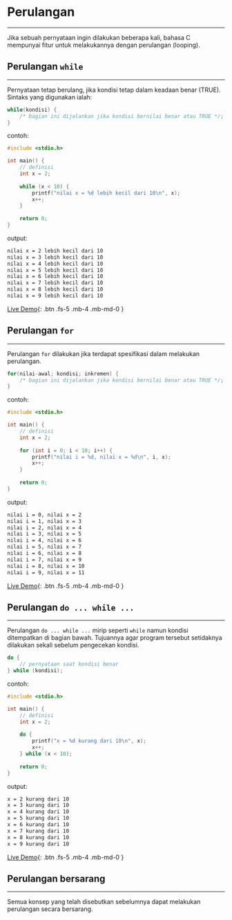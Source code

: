 # Perulangan
---
Jika sebuah pernyataan ingin dilakukan beberapa kali, bahasa C mempunyai fitur untuk melakukannya dengan perulangan (looping).

## Perulangan `while`
---
Pernyataan tetap berulang, jika kondisi tetap dalam keadaan benar (TRUE). Sintaks yang digunakan ialah:

```c++
while(kondisi) {
    /* bagian ini dijalankan jika kondisi bernilai benar atau TRUE */;
}
```

contoh:

```c++
#include <stdio.h>

int main() {
    // definisi
	int x = 2;
	
	while (x < 10) {
	    printf("nilai x = %d lebih kecil dari 10\n", x);
	    x++;
	}
	
	return 0;
}
```

output:
```bash
nilai x = 2 lebih kecil dari 10
nilai x = 3 lebih kecil dari 10
nilai x = 4 lebih kecil dari 10
nilai x = 5 lebih kecil dari 10
nilai x = 6 lebih kecil dari 10
nilai x = 7 lebih kecil dari 10
nilai x = 8 lebih kecil dari 10
nilai x = 9 lebih kecil dari 10
```

[Live Demo](https://ide.geeksforgeeks.org/VkecwGFjKG){: .btn .fs-5 .mb-4 .mb-md-0 }

## Perulangan `for`
---
Perulangan `for` dilakukan jika terdapat spesifikasi dalam melakukan perulangan.

```c++
for(nilai-awal; kondisi; inkremen) {
    /* bagian ini dijalankan jika kondisi bernilai benar atau TRUE */;
}
```

contoh:

```c++
#include <stdio.h>

int main() {
    // definisi
	int x = 2;
	
	for (int i = 0; i < 10; i++) {
	    printf("nilai i = %d, nilai x = %d\n", i, x);
	    x++;
	}
	
	return 0;
}
```

output:
```bash
nilai i = 0, nilai x = 2
nilai i = 1, nilai x = 3
nilai i = 2, nilai x = 4
nilai i = 3, nilai x = 5
nilai i = 4, nilai x = 6
nilai i = 5, nilai x = 7
nilai i = 6, nilai x = 8
nilai i = 7, nilai x = 9
nilai i = 8, nilai x = 10
nilai i = 9, nilai x = 11
```

[Live Demo](https://ide.geeksforgeeks.org/J64QWWkJWW){: .btn .fs-5 .mb-4 .mb-md-0 }

## Perulangan `do ... while ...`
---
Perulangan `do ... while ...` mirip seperti `while` namun kondisi ditempatkan di bagian bawah. Tujuannya agar program tersebut setidaknya dilakukan sekali sebelum pengecekan kondisi.

```c++
do {
    // pernyataan saat kondisi benar
} while (kondisi);
```

contoh:

```c++
#include <stdio.h>

int main() {
    // definisi
	int x = 2;
	
	do {
	    printf("x = %d kurang dari 10\n", x);
	    x++;
	} while (x < 10);
	
	return 0;
}
```

output:
```bash
x = 2 kurang dari 10
x = 3 kurang dari 10
x = 4 kurang dari 10
x = 5 kurang dari 10
x = 6 kurang dari 10
x = 7 kurang dari 10
x = 8 kurang dari 10
x = 9 kurang dari 10
```

[Live Demo](https://ide.geeksforgeeks.org/lkbJeADeqA){: .btn .fs-5 .mb-4 .mb-md-0 }

## Perulangan bersarang
---
Semua konsep yang telah disebutkan sebelumnya dapat melakukan perulangan secara bersarang.
